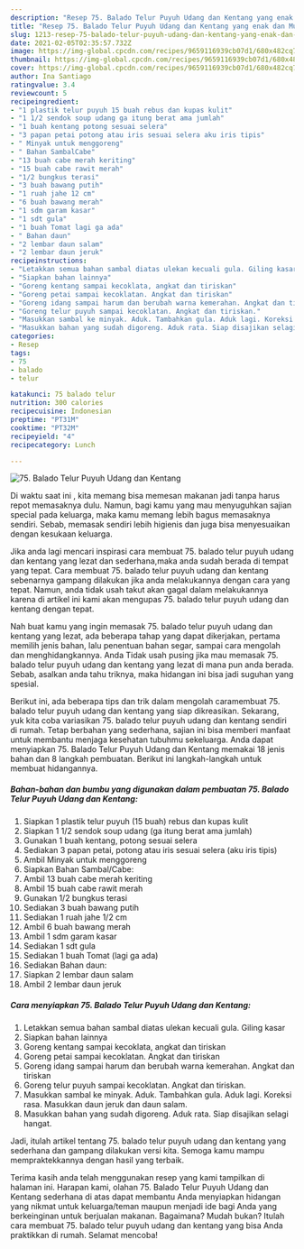 ```yaml
---
description: "Resep 75. Balado Telur Puyuh Udang dan Kentang yang enak dan Mudah Dibuat"
title: "Resep 75. Balado Telur Puyuh Udang dan Kentang yang enak dan Mudah Dibuat"
slug: 1213-resep-75-balado-telur-puyuh-udang-dan-kentang-yang-enak-dan-mudah-dibuat
date: 2021-02-05T02:35:57.732Z
image: https://img-global.cpcdn.com/recipes/9659116939cb07d1/680x482cq70/75-balado-telur-puyuh-udang-dan-kentang-foto-resep-utama.jpg
thumbnail: https://img-global.cpcdn.com/recipes/9659116939cb07d1/680x482cq70/75-balado-telur-puyuh-udang-dan-kentang-foto-resep-utama.jpg
cover: https://img-global.cpcdn.com/recipes/9659116939cb07d1/680x482cq70/75-balado-telur-puyuh-udang-dan-kentang-foto-resep-utama.jpg
author: Ina Santiago
ratingvalue: 3.4
reviewcount: 5
recipeingredient:
- "1 plastik telur puyuh 15 buah rebus dan kupas kulit"
- "1 1/2 sendok soup udang ga itung berat ama jumlah"
- "1 buah kentang potong sesuai selera"
- "3 papan petai potong atau iris sesuai selera aku iris tipis"
- " Minyak untuk menggoreng"
- " Bahan SambalCabe"
- "13 buah cabe merah keriting"
- "15 buah cabe rawit merah"
- "1/2 bungkus terasi"
- "3 buah bawang putih"
- "1 ruah jahe 12 cm"
- "6 buah bawang merah"
- "1 sdm garam kasar"
- "1 sdt gula"
- "1 buah Tomat lagi ga ada"
- " Bahan daun"
- "2 lembar daun salam"
- "2 lembar daun jeruk"
recipeinstructions:
- "Letakkan semua bahan sambal diatas ulekan kecuali gula. Giling kasar"
- "Siapkan bahan lainnya"
- "Goreng kentang sampai kecoklata, angkat dan tiriskan"
- "Goreng petai sampai kecoklatan. Angkat dan tiriskan"
- "Goreng idang sampai harum dan berubah warna kemerahan. Angkat dan tiriskan"
- "Goreng telur puyuh sampai kecoklatan. Angkat dan tiriskan."
- "Masukkan sambal ke minyak. Aduk. Tambahkan gula. Aduk lagi. Koreksi rasa. Masukkan daun jeruk dan daun salam."
- "Masukkan bahan yang sudah digoreng. Aduk rata. Siap disajikan selagi hangat."
categories:
- Resep
tags:
- 75
- balado
- telur

katakunci: 75 balado telur 
nutrition: 300 calories
recipecuisine: Indonesian
preptime: "PT31M"
cooktime: "PT32M"
recipeyield: "4"
recipecategory: Lunch

---
```



![75. Balado Telur Puyuh Udang dan Kentang](https://img-global.cpcdn.com/recipes/9659116939cb07d1/680x482cq70/75-balado-telur-puyuh-udang-dan-kentang-foto-resep-utama.jpg)

Di waktu  saat ini , kita memang bisa memesan makanan jadi tanpa harus repot memasaknya dulu. Namun, bagi kamu yang mau menyuguhkan sajian special pada keluarga, maka kamu memang lebih bagus memasaknya sendiri. Sebab, memasak sendiri lebih higienis dan juga bisa menyesuaikan dengan kesukaan keluarga.

Jika anda lagi mencari inspirasi cara membuat 75. balado telur puyuh udang dan kentang yang lezat dan sederhana,maka anda sudah berada di tempat yang tepat. Cara membuat 75. balado telur puyuh udang dan kentang  sebenarnya gampang dilakukan jika anda melakukannya dengan cara yang tepat. Namun, anda tidak usah takut akan gagal dalam melakukannya 
karena di artikel ini kami akan mengupas 75. balado telur puyuh udang dan kentang dengan tepat.  



Nah buat kamu yang ingin memasak 75. balado telur puyuh udang dan kentang yang lezat, ada beberapa tahap yang dapat dikerjakan, pertama memilih jenis bahan, lalu penentuan bahan segar, sampai cara mengolah dan menghidangkannya. Anda Tidak usah pusing jika mau memasak 75. balado telur puyuh udang dan kentang yang lezat di mana pun anda berada. Sebab, asalkan anda  tahu triknya, maka hidangan ini bisa jadi suguhan yang spesial.

Berikut ini, ada beberapa tips dan trik dalam mengolah caramembuat 75. balado telur puyuh udang dan kentang yang siap dikreasikan. Sekarang, yuk kita coba variasikan 75. balado telur puyuh udang dan kentang sendiri di rumah. Tetap berbahan yang sederhana, sajian ini bisa memberi manfaat untuk membantu menjaga kesehatan tubuhmu sekeluarga. Anda dapat menyiapkan 75. Balado Telur Puyuh Udang dan Kentang memakai 18 jenis bahan dan 8 langkah pembuatan. Berikut ini langkah-langkah untuk membuat hidangannya.

<!--inarticleads1-->

##### Bahan-bahan dan bumbu yang digunakan dalam pembuatan 75. Balado Telur Puyuh Udang dan Kentang:

1. Siapkan 1 plastik telur puyuh (15 buah) rebus dan kupas kulit
1. Siapkan 1 1/2 sendok soup udang (ga itung berat ama jumlah)
1. Gunakan 1 buah kentang, potong sesuai selera
1. Sediakan 3 papan petai, potong atau iris sesuai selera (aku iris tipis)
1. Ambil  Minyak untuk menggoreng
1. Siapkan  Bahan Sambal/Cabe:
1. Ambil 13 buah cabe merah keriting
1. Ambil 15 buah cabe rawit merah
1. Gunakan 1/2 bungkus terasi
1. Sediakan 3 buah bawang putih
1. Sediakan 1 ruah jahe 1/2 cm
1. Ambil 6 buah bawang merah
1. Ambil 1 sdm garam kasar
1. Sediakan 1 sdt gula
1. Sediakan 1 buah Tomat (lagi ga ada)
1. Sediakan  Bahan daun:
1. Siapkan 2 lembar daun salam
1. Ambil 2 lembar daun jeruk




<!--inarticleads2-->

##### Cara menyiapkan 75. Balado Telur Puyuh Udang dan Kentang:

1. Letakkan semua bahan sambal diatas ulekan kecuali gula. Giling kasar
1. Siapkan bahan lainnya
1. Goreng kentang sampai kecoklata, angkat dan tiriskan
1. Goreng petai sampai kecoklatan. Angkat dan tiriskan
1. Goreng idang sampai harum dan berubah warna kemerahan. Angkat dan tiriskan
1. Goreng telur puyuh sampai kecoklatan. Angkat dan tiriskan.
1. Masukkan sambal ke minyak. Aduk. Tambahkan gula. Aduk lagi. Koreksi rasa. Masukkan daun jeruk dan daun salam.
1. Masukkan bahan yang sudah digoreng. Aduk rata. Siap disajikan selagi hangat.




Jadi, itulah artikel tentang  75. balado telur puyuh udang dan kentang  yang sederhana dan gampang dilakukan versi kita. Semoga kamu mampu mempraktekkannya dengan hasil yang terbaik. 

Terima kasih anda telah menggunakan resep yang kami tampilkan di halaman ini. Harapan kami, olahan  75. Balado Telur Puyuh Udang dan Kentang sederhana di atas dapat membantu Anda menyiapkan hidangan yang nikmat untuk keluarga/teman maupun menjadi ide bagi Anda yang berkeinginan untuk berjualan makanan. Bagaimana? Mudah bukan? Itulah cara membuat 75. balado telur puyuh udang dan kentang yang bisa Anda praktikkan di rumah. Selamat mencoba!

